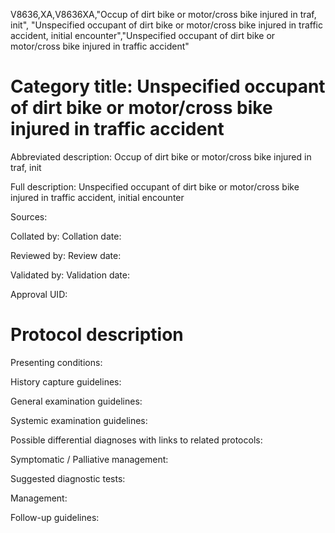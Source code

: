 V8636,XA,V8636XA,"Occup of dirt bike or motor/cross bike injured in traf, init", "Unspecified occupant of dirt bike or motor/cross bike injured in traffic accident, initial encounter","Unspecified occupant of dirt bike or motor/cross bike injured in traffic accident"
# Category title: Unspecified occupant of dirt bike or motor/cross bike injured in traffic accident

Abbreviated description: Occup of dirt bike or motor/cross bike injured in traf, init

Full description: Unspecified occupant of dirt bike or motor/cross bike injured in traffic accident, initial encounter

Sources:

Collated by:
Collation date:

Reviewed by:
Review date:

Validated by:
Validation date:

Approval UID:

# Protocol description

Presenting conditions:

History capture guidelines:

General examination guidelines:

Systemic examination guidelines:

Possible differential diagnoses with links to related protocols:

Symptomatic / Palliative management:

Suggested diagnostic tests:

Management:

Follow-up guidelines:
